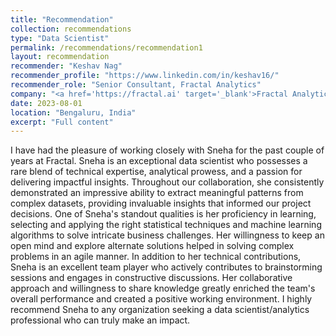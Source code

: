 ```yaml
---
title: "Recommendation"
collection: recommendations
type: "Data Scientist"
permalink: /recommendations/recommendation1
layout: recommendation
recommender: "Keshav Nag"
recommender_profile: "https://www.linkedin.com/in/keshav16/"
recommender_role: "Senior Consultant, Fractal Analytics"
company: "<a href='https://fractal.ai' target='_blank'>Fractal Analytics</a>"
date: 2023-08-01
location: "Bengaluru, India"
excerpt: "Full content"
---
```

I have had the pleasure of working closely with Sneha for the past couple of years at Fractal. Sneha is an exceptional data scientist who possesses a rare blend of technical expertise, analytical prowess, and a passion for delivering impactful insights. Throughout our collaboration, she consistently demonstrated an impressive ability to extract meaningful patterns from complex datasets, providing invaluable insights that informed our project decisions. One of Sneha's standout qualities is her proficiency in learning, selecting and applying the right statistical techniques and machine learning algorithms to solve intricate business challenges. Her willingness to keep an open mind and explore alternate solutions helped in solving complex problems in an agile manner. In addition to her technical contributions, Sneha is an excellent team player who actively contributes to brainstorming sessions and engages in constructive discussions. Her collaborative approach and willingness to share knowledge greatly enriched the team's overall performance and created a positive working environment. I highly recommend Sneha to any organization seeking a data scientist/analytics professional who can truly make an impact.